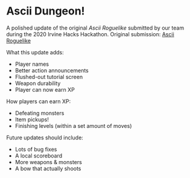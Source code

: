 # Ascii Dungeon!

A polished update of the original *Ascii Roguelike* submitted by our team during the 2020 Irvine Hacks Hackathon.
Original submission: [Ascii Roguelike](https://github.com/irvinehacks2019/ascii_roguelike)

What this update adds:
- Player names
- Better action announcements
- Flushed-out tutorial screen
- Weapon durability
- Player can now earn XP

How players can earn XP:
- Defeating monsters
- Item pickups!
- Finishing levels (within a set amount of moves)

Future updates should include:
- Lots of bug fixes
- A local scoreboard
- More weapons & monsters
- A bow that actually shoots
